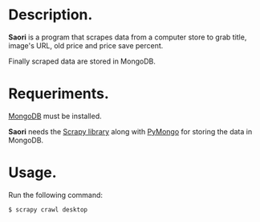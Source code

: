 # Description.

**Saori** is a program that scrapes data from a computer store to grab title, image's URL,  old price and price save percent.

Finally scraped data are stored in MongoDB. 


# Requeriments.

[MongoDB](https://docs.mongodb.com/manual/installation/) must be installed.

**Saori** needs the [Scrapy library](http://doc.scrapy.org/en/1.0/) along with [PyMongo](http://api.mongodb.com/python/3.0.3/)  for storing the data in MongoDB.


#  Usage.

Run the following command:
```sh
$ scrapy crawl desktop
```
